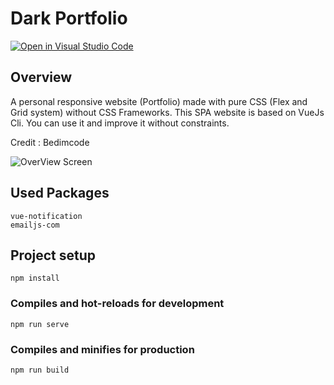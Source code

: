 # Dark Portfolio
[![Open in Visual Studio Code](https://open.vscode.dev/badges/open-in-vscode.svg)](https://open.vscode.dev/AgabiYounes/Dark-Portfolio-Pure-CSS-VueJs-CLI)
## Overview
A personal responsive website (Portfolio) made with pure CSS (Flex and Grid system) without CSS Frameworks. This SPA website is based on VueJs Cli. You can use it and improve it without constraints.

Credit : Bedimcode

![OverView Screen](overview.png)
## Used Packages
```
vue-notification
emailjs-com
```
## Project setup
```
npm install
```

### Compiles and hot-reloads for development
```
npm run serve
```

### Compiles and minifies for production
```
npm run build
```

